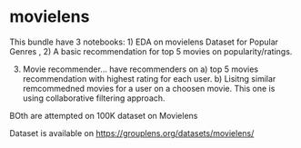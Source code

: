 # movielens


This bundle have 3 notebooks:   1) EDA  on movielens Dataset for Popular Genres , 2) A basic recommendation for top 5 movies on popularity/ratings.

3) Movie recommender... have recommenders on a) top 5 movies recommendation with highest rating for each user. b)   Lisitng  similar remcommedned movies for a user on a choosen movie. This one is using collaborative filtering approach.

BOth are attempted on 100K dataset on Movielens

Dataset is available on https://grouplens.org/datasets/movielens/

